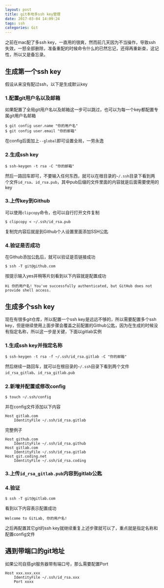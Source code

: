 ```yaml
---
layout: post
title: git本地多ssh key管理
date: 2017-03-04 14:09:24
tags: ssh
categories: Git
---
```


之前在mac配了多ssh key，一直用的很爽，然而前几天因为不当操作，导致ssh失效，一怒全部删除，准备重配的时候命令什么的已然忘记，还得再重新查，这记性，所以又是备忘录。

<!-- More -->

## 生成第一个ssh key
假设从来没有配过ssh，以下是生成默认key

### 1.配置git用户名以及邮箱
如果配置了全局git用户名以及邮箱这一步可以跳过，也可以为每一个key都配置专属git用户名邮箱
```
$ git config user.name "你的用户名"
$ git config user.email "你的邮箱"
```
在config后面加上`--global`即可设置全局，一劳永逸

### 2.生成ssh key
```
$ ssh-keygen -t rsa -C "你的邮箱"
```
然后一路回车即可，不要输入任何东西，就可以在根目录的`~/.ssh`目录下看到两个文件`id_rsa`、`id_rsa.pub`，其中pub后缀的文件里面的内容就是后面需要使用的key

### 3.上传key到Github
可以使用`clipcopy`命令，也可以自行打开文件复制
```
$ clipcopy < ~/.ssh/id_rsa.pub
```
复制完内容后就是到Github个人设置里面添加SSH公匙

### 4.验证是否成功
在Github添加公匙后，就可以验证是否链接成功
```
$ ssh -T git@github.com
```
按提示输入yes并稍等片刻看到以下内容就是配置成功
```
Hi 你的用户名! You've successfully authenticated, but GitHub does not provide shell access.
```

## 生成多个ssh key
现在有很多git仓库，所以配置一个ssh key是远远不够的，所以需要配置多个ssh key，但是继续使用上面步骤会覆盖之前配置的Github公匙，因为在生成的时候没有指定名称，所以这一步是关键，下面以gitlab实例

### 1.生成ssh key并指定名称
```
$ ssh-keygen -t rsa -f ~/.ssh/id_rsa.gitlab -C "你的邮箱"
```
然后继续一路回车，就可以在根目录的`~/.ssh`目录下看到两个文件`id_rsa_gitlab`、`id_rsa_gitlab.pub`

### 2.新增并配置或修改config
```
$ touch ~/.ssh/config
```
并在config文件添加以下内容
```
Host gitlab.com
    IdentityFile ~/.ssh/id_rsa.gitlab
```
完整例子
```
Host github.com
    IdentityFile ~/.ssh/id_rsa.github
Host gitlab.com
    IdentityFile ~/.ssh/id_rsa.gitlab
Host git.coding.net
    IdentityFile ~/.ssh/id_rsa.coding
```

### 3.上传`id_rsa_gitlab.pub`内容到gitlab公匙

### 4.验证
```
$ ssh -T git@gitlab.com
```
看到以下内容表示配置成功
```
Welcome to GitLab, 你的用户名!
```

之后再配置其它git的ssh key就继续重复上述步骤就可以了，重点就是指定名称和配置config文件

## 遇到带端口的git地址

如果公司自搭git服务器带有端口号，那么需要配置Port
```
Host xxx.xxx.xxx
    IdentityFile ~/.ssh/id_rsa.xxx
    Port xxxx
```
